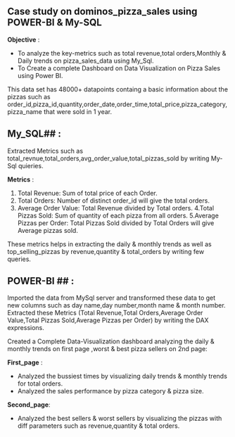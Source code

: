 ## Case study on dominos_pizza_sales using POWER-BI & My-SQL ##

**Objective** : 
  * To analyze the key-metrics such as total revenue,total orders,Monthly & Daily trends on pizza_sales_data using My_Sql.
  * To Create a complete Dashboard on Data Visualization on Pizza Sales using Power BI.
    
This data set has 48000+ datapoints containg a basic information about the pizzas such as order_id,pizza_id,quantity,order_date,order_time,total_price,pizza_category,pizza_name that were sold in 1 year.

## My_SQL## : 
Extracted Metrics such as total_revnue,total_orders,avg_order_value,total_pizzas_sold by writing My-Sql quieries.

**Metrics** :
1. Total Revenue: Sum of total price of each Order.
2. Total Orders: Number of distinct order_id will give the total orders.
3. Average Order Value: Total Revenue divided by Total orders.
4.Total Pizzas Sold: Sum of quantity of each pizza from all orders.
5.Average Pizzas per Order: Total Pizzas Sold divided by Total Orders will give Average pizzas sold.

These metrics helps in extracting the daily & monthly trends as well as top_selling_pizzas by revenue,quantity & total_orders by writing few queries.

## POWER-BI ## :
Imported the data from MySql server and transformed these data to get new columns such as day name,day number,month name & month number.
Extracted these Metrics (Total Revenue,Total Orders,Average Order Value,Total Pizzas Sold,Average Pizzas per Order) by writing the DAX expressions.

Created a Complete Data-Visualization dashboard analyzing the daily & monthly trends on first page ,worst & best pizza sellers on 2nd page:

**First_page** : 
 * Analyzed the bussiest times by visualizing daily trends & monthly trends for total orders.
 * Analyzed the sales performance by pizza category & pizza size.
   
**Second_page**:
 * Analyzed the best sellers & worst sellers by visualizing the pizzas with diff parameters such as revenue,quantity & total orders.







